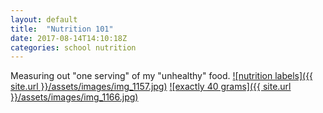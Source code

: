 ```yaml
---
layout: default
title:  "Nutrition 101"
date: 2017-08-14T14:10:18Z
categories: school nutrition
---
```

Measuring out "one serving" of my "unhealthy" food.
<a href="{{ site.url }}/assets/images/img_1157.jpg">![nutrition labels]({{ site.url }}/assets/images/img_1157.jpg)</a>
<a href="{{ site.url }}/assets/images/img_1166.jpg">![exactly 40 grams]({{ site.url }}/assets/images/img_1166.jpg)</a>

